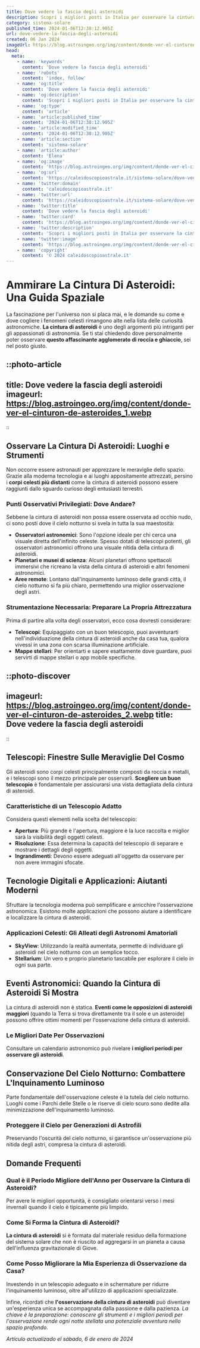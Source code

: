 ```yaml
---
title: Dove vedere la fascia degli asteroidi
description: Scopri i migliori posti in Italia per osservare la cintura di asteroidi con consigli di esperti. Avventure astronomiche ti aspettano!
category: sistema-solare
published_time: 2024-01-06T12:38:12.905Z
url: dove-vedere-la-fascia-degli-asteroidi
created: 06 Jan 2024
imageUrl: https://blog.astroingeo.org/img/content/donde-ver-el-cinturon-de-asteroides_1.webp
head:
  meta:
    - name: 'keywords'
      content: 'Dove vedere la fascia degli asteroidi'
    - name: 'robots'
      content: 'index, follow'
    - name: 'og:title'
      content: 'Dove vedere la fascia degli asteroidi'
    - name: 'og:description'
      content: 'Scopri i migliori posti in Italia per osservare la cintura di asteroidi con consigli di esperti. Avventure astronomiche ti aspettano!'
    - name: 'og:type'
      content: 'article'
    - name: 'article:published_time'
      content: '2024-01-06T12:38:12.905Z'
    - name: 'article:modified_time'
      content: '2024-01-06T12:38:12.905Z'
    - name: 'article:section'
      content: 'sistema-solare'
    - name: 'article:author'
      content: 'Elena'
    - name: 'og:image'
      content: 'https://blog.astroingeo.org/img/content/donde-ver-el-cinturon-de-asteroides_1.webp'
    - name: 'og:url'
      content: 'https://caleidoscopioastrale.it/sistema-solare/dove-vedere-la-fascia-degli-asteroidi'
    - name: 'twitter:domain'
      content: 'caleidoscopioastrale.it'
    - name: 'twitter:url'
      content: 'https://caleidoscopioastrale.it/sistema-solare/dove-vedere-la-fascia-degli-asteroidi'
    - name: 'twitter:title'
      content: 'Dove vedere la fascia degli asteroidi'
    - name: 'twitter:card'
      content: 'https://blog.astroingeo.org/img/content/donde-ver-el-cinturon-de-asteroides_1.webp'
    - name: 'twitter:description'
      content: 'Scopri i migliori posti in Italia per osservare la cintura di asteroidi con consigli di esperti. Avventure astronomiche ti aspettano!'
    - name: 'twitter:image'
      content: 'https://blog.astroingeo.org/img/content/donde-ver-el-cinturon-de-asteroides_1.webp'
    - name: 'copyright'
      content: '© 2024 caleidoscopioastrale.it'
---
```

# Ammirare La Cintura Di Asteroidi: Una Guida Spaziale

La fascinazione per l'universo non si placa mai, e le domande su come e dove cogliere i fenomeni celesti rimangono alte nella lista delle curiosità astronomiche. **La cintura di asteroidi** è uno degli argomenti più intriganti per gli appassionati di astronomia. Se ti stai chiedendo dove personalmente poter osservare **questo affascinante agglomerato di roccia e ghiaccio**, sei nel posto giusto.

::photo-article
---
title: Dove vedere la fascia degli asteroidi
imageurl: https://blog.astroingeo.org/img/content/donde-ver-el-cinturon-de-asteroides_1.webp
---
::

## Osservare La Cintura Di Asteroidi: Luoghi e Strumenti

Non occorre essere astronauti per apprezzare le meraviglie dello spazio. Grazie alla moderna tecnologia e ai luoghi appositamente attrezzati, persino i **corpi celesti più distanti** come la cintura di asteroidi possono essere raggiunti dallo sguardo curioso degli entusiasti terrestri.

### Punti Osservativi Privilegiati: Dove Andare?

Sebbene la cintura di asteroidi non possa essere osservata ad occhio nudo, ci sono posti dove il cielo notturno si svela in tutta la sua maestosità:

- **Osservatori astronomici**: Sono l'opzione ideale per chi cerca una visuale diretta dell'infinito celeste. Spesso dotati di telescopi potenti, gli osservatori astronomici offrono una visuale nitida della cintura di asteroidi.
- **Planetari e musei di scienza**: Alcuni planetari offrono spettacoli immersivi che ricreano la vista della cintura di asteroidi e altri fenomeni astronomici.
- **Aree remote**: Lontano dall'inquinamento luminoso delle grandi città, il cielo notturno si fa più chiaro, permettendo una miglior osservazione degli astri.

### Strumentazione Necessaria: Preparare La Propria Attrezzatura

Prima di partire alla volta degli osservatori, ecco cosa dovresti considerare:

- **Telescopi**: Equipaggiato con un buon telescopio, puoi avventurarti nell'individuazione della cintura di asteroidi anche da casa tua, qualora vivessi in una zona con scarsa illuminazione artificiale.
- **Mappe stellari**: Per orientarti e sapere esattamente dove guardare, puoi servirti di mappe stellari o app mobile specifiche.

::photo-discover
---
imageurl: https://blog.astroingeo.org/img/content/donde-ver-el-cinturon-de-asteroides_2.webp
title: Dove vedere la fascia degli asteroidi
---
::

## Telescopi: Finestre Sulle Meraviglie Del Cosmo

Gli asteroidi sono corpi celesti principalmente composti da roccia e metalli, e i telescopi sono il mezzo principale per osservarli. **Scegliere un buon telescopio** è fondamentale per assicurarsi una vista dettagliata della cintura di asteroidi.

### Caratteristiche di un Telescopio Adatto

Considera questi elementi nella scelta del telescopio:

- **Apertura**: Più grande è l'apertura, maggiore è la luce raccolta e miglior sarà la visibilità degli oggetti celesti.
- **Risoluzione**: Essa determina la capacità del telescopio di separare e mostrare i dettagli degli oggetti.
- **Ingrandimenti**: Devono essere adeguati all'oggetto da osservare per non avere immagini sfocate.

## Tecnologie Digitali e Applicazioni: Aiutanti Moderni

Sfruttare la tecnologia moderna può semplificare e arricchire l'osservazione astronomica. Esistono molte applicazioni che possono aiutare a identificare e localizzare la cintura di asteroidi.

### Applicazioni Celesti: Gli Alleati degli Astronomi Amatoriali

- **SkyView**: Utilizzando la realtà aumentata, permette di individuare gli asteroidi nel cielo notturno con un semplice tocco.
- **Stellarium**: Un vero e proprio planetario tascabile per esplorare il cielo in ogni sua parte.

## Eventi Astronomici: Quando la Cintura di Asteroidi Si Mostra

La cintura di asteroidi non è statica. **Eventi come le opposizioni di asteroidi maggiori** (quando la Terra si trova direttamente tra il sole e un asteroide) possono offrire ottimi momenti per l'osservazione della cintura di asteroidi.

### Le Migliori Date Per Osservazioni

Consultare un calendario astronomico può rivelare **i migliori periodi per osservare gli asteroidi**. 

## Conservazione Del Cielo Notturno: Combattere L'Inquinamento Luminoso

Parte fondamentale dell'osservazione celeste è la tutela del cielo notturno. Luoghi come i Parchi delle Stelle o le riserve di cielo scuro sono dedite alla minimizzazione dell'inquinamento luminoso.

### Proteggere il Cielo per Generazioni di Astrofili

Preservando l'oscurità del cielo notturno, si garantisce un'osservazione più nitida degli astri, compresa la cintura di asteroidi.

## Domande Frequenti

### Qual è il Periodo Migliore dell'Anno per Osservare la Cintura di Asteroidi?

Per avere le migliori opportunità, è consigliato orientarsi verso i mesi invernali quando il cielo è tipicamente più limpido.

### Come Si Forma la Cintura di Asteroidi?

**La cintura di asteroidi** si è formata dal materiale residuo della formazione del sistema solare che non è riuscito ad aggregarsi in un pianeta a causa dell'influenza gravitazionale di Giove.

### Come Posso Migliorare la Mia Esperienza di Osservazione da Casa?

Investendo in un telescopio adeguato e in schermature per ridurre l'inquinamento luminoso, oltre all'utilizzo di applicazioni specializzate. 

Infine, ricordati che **l'osservazione della cintura di asteroidi** può diventare un'esperienza unica se accompagnata dalla passione e dalla pazienza. *La chiave è la preparazione: conoscere gli strumenti e i migliori periodi per l'osservazione rende ogni notte stellata una potenziale avventura nello spazio profondo*.

_Artículo actualizado el sábado, 6 de enero de 2024_